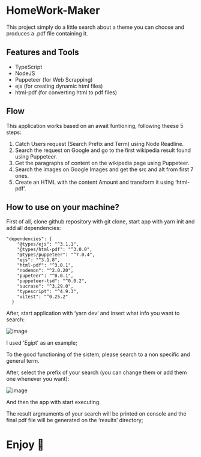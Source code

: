# HomeWork-Maker

This project simply do a little search about a theme you can choose and produces a .pdf file containing it. 

## Features and Tools

- TypeScript
- NodeJS
- Puppeteer (for Web Scrapping)
- ejs (for creating dynamic html files)
- html-pdf (for converting html to pdf files)

## Flow

This application works based on an await funtioning, following theese 5 steps:

1. Catch Users request (Search Prefix and Term) using Node Readline.
2. Search the request on Google and go to the first wikipedia result found using Puppeteer.
3. Get the paragraphs of content on the wikipedia page using Puppeteer.
4. Search the images on Google Images and get the src and alt from first 7 ones.
5. Create an HTML with the content Amount and transform it using ‘html-pdf’.

## How to use on your machine?

First of all, clone github repository with git clone, start app with yarn init and add all dependencies:

```tsx
"dependencies": {
    "@types/ejs": "^3.1.1",
    "@types/html-pdf": "^3.0.0",
    "@types/puppeteer": "^7.0.4",
    "ejs": "^3.1.8",
    "html-pdf": "^3.0.1",
    "nodemon": "^2.0.20",
    "pupeteer": "^0.0.1",
    "puppeteer-tsd": "^0.0.2",
    "sucrase": "^3.29.0",
    "typescript": "^4.9.3",
    "vitest": "^0.25.2"
  }
```

After, start application with ‘yarn dev‘ and insert what info you want to search:

![image](https://i.ibb.co/ngjzBFr/Whats-App-Image-2022-11-19-at-17-45-15.jpg)

I used 'Egipt' as an example;

To the good functioning of the sistem, please search to a non specific and general term.

After, select the prefix of your search (you can change them or add them one whenever you want):

![image](https://i.ibb.co/g4KkKJN/prefix-selecting.jpg)

And then the app with start executing.

The result argmuments of your search will be printed on console and the final pdf file will be generated on the ‘results’ directory;

# Enjoy 🗿
